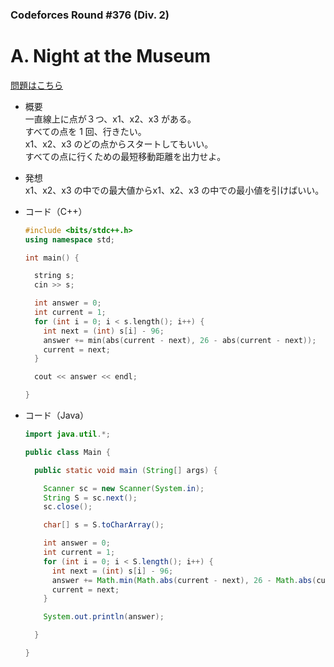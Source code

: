 ### Codeforces Round #376 (Div. 2)

# A. Night at the Museum

  [問題はこちら](https://codeforces.com/problemset/problem/731/A)
  
- 概要<br>
  一直線上に点が３つ、x1、x2、x3 がある。<br>
  すべての点を 1 回、行きたい。<br>
  x1、x2、x3 のどの点からスタートしてもいい。<br>
  すべての点に行くための最短移動距離を出力せよ。
  
- 発想<br>
  x1、x2、x3 の中での最大値からx1、x2、x3 の中での最小値を引けばいい。
  
  
- コード（C++）

  ```cpp
  #include <bits/stdc++.h>
  using namespace std;

  int main() {

    string s;
    cin >> s;

    int answer = 0;
    int current = 1;
    for (int i = 0; i < s.length(); i++) {
      int next = (int) s[i] - 96;
      answer += min(abs(current - next), 26 - abs(current - next));
      current = next;
    }

    cout << answer << endl;

  }
  ```
  
- コード（Java）

  ```java
  import java.util.*;

  public class Main {

    public static void main (String[] args) {

      Scanner sc = new Scanner(System.in);
      String S = sc.next();
      sc.close();

      char[] s = S.toCharArray();

      int answer = 0;
      int current = 1;
      for (int i = 0; i < S.length(); i++) {
        int next = (int) s[i] - 96;
        answer += Math.min(Math.abs(current - next), 26 - Math.abs(current - next));
        current = next;
      }

      System.out.println(answer);

    }

  }
  ```
    